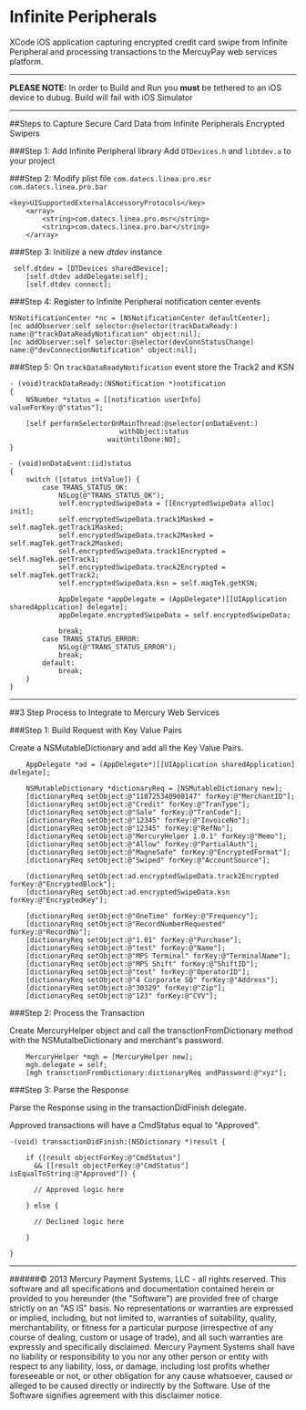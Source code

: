 Infinite Peripherals
===================
XCode iOS application capturing encrypted credit card swipe from Infinite Peripheral and processing transactions to the MercuyPay web services platform.
***
**PLEASE NOTE:** In order to Build and Run you **must** be tethered to an iOS device to dubug. Build will fail with iOS Simulator 
***
##Steps to Capture Secure Card Data from Infinite Peripherals Encrypted Swipers

###Step 1: Add Infinite Peripheral library
Add `DTDevices.h` and `libtdev.a` to your project

###Step 2: Modify plist file
`com.datecs.linea.pro.msr`
`com.datecs.linea.pro.bar`

```
<key>UISupportedExternalAccessoryProtocols</key>
	<array>
		<string>com.datecs.linea.pro.msr</string>
		<string>com.datecs.linea.pro.bar</string>
	</array>
```

###Step 3: Initilize a new *dtdev* instance

```
 self.dtdev = [DTDevices sharedDevice];
    [self.dtdev addDelegate:self];
    [self.dtdev connect];
```

###Step 4: Register to Infinite Peripheral notification center events

```
NSNotificationCenter *nc = [NSNotificationCenter defaultCenter];
[nc addObserver:self selector:@selector(trackDataReady:) name:@"trackDataReadyNotification" object:nil];
[nc addObserver:self selector:@selector(devConnStatusChange) name:@"devConnectionNotification" object:nil];
```

###Step 5: On `trackDataReadyNotification` event store the Track2 and KSN

```
- (void)trackDataReady:(NSNotification *)notification
{
    NSNumber *status = [[notification userInfo] valueForKey:@"status"];
    
    [self performSelectorOnMainThread:@selector(onDataEvent:)
                           withObject:status
                        waitUntilDone:NO];
}

- (void)onDataEvent:(id)status
{
    switch ([status intValue]) {
        case TRANS_STATUS_OK:
            NSLog(@"TRANS_STATUS_OK");
            self.encryptedSwipeData = [[EncryptedSwipeData alloc] init];
            self.encryptedSwipeData.track1Masked = self.magTek.getTrack1Masked;
            self.encryptedSwipeData.track2Masked = self.magTek.getTrack2Masked;
            self.encryptedSwipeData.track1Encrypted = self.magTek.getTrack1;
            self.encryptedSwipeData.track2Encrypted = self.magTek.getTrack2;
            self.encryptedSwipeData.ksn = self.magTek.getKSN;
            
            AppDelegate *appDelegate = (AppDelegate*)[[UIApplication sharedApplication] delegate];
            appDelegate.encryptedSwipeData = self.encryptedSwipeData;
            
            break;
        case TRANS_STATUS_ERROR:
            NSLog(@"TRANS_STATUS_ERROR");
            break;
        default:
            break;
    }
}

```

***
##3 Step Process to Integrate to Mercury Web Services

###Step 1: Build Request with Key Value Pairs
  
Create a NSMutableDictionary and add all the Key Value Pairs.
  
```
    AppDelegate *ad = (AppDelegate*)[[UIApplication sharedApplication] delegate];
    
    NSMutableDictionary *dictionaryReq = [NSMutableDictionary new];
    [dictionaryReq setObject:@"118725340908147" forKey:@"MerchantID"];
    [dictionaryReq setObject:@"Credit" forKey:@"TranType"];
    [dictionaryReq setObject:@"Sale" forKey:@"TranCode"];
    [dictionaryReq setObject:@"12345" forKey:@"InvoiceNo"];
    [dictionaryReq setObject:@"12345" forKey:@"RefNo"];
    [dictionaryReq setObject:@"MercuryHelper 1.0.1" forKey:@"Memo"];
    [dictionaryReq setObject:@"Allow" forKey:@"PartialAuth"];
    [dictionaryReq setObject:@"MagneSafe" forKey:@"EncryptedFormat"];
    [dictionaryReq setObject:@"Swiped" forKey:@"AccountSource"];
    
    [dictionaryReq setObject:ad.encryptedSwipeData.track2Encrypted forKey:@"EncryptedBlock"];
    [dictionaryReq setObject:ad.encryptedSwipeData.ksn forKey:@"EncryptedKey"];
    
    [dictionaryReq setObject:@"OneTime" forKey:@"Frequency"];
    [dictionaryReq setObject:@"RecordNumberRequested" forKey:@"RecordNo"];
    [dictionaryReq setObject:@"1.01" forKey:@"Purchase"];
    [dictionaryReq setObject:@"test" forKey:@"Name"];
    [dictionaryReq setObject:@"MPS Terminal" forKey:@"TerminalName"];
    [dictionaryReq setObject:@"MPS Shift" forKey:@"ShiftID"];
    [dictionaryReq setObject:@"test" forKey:@"OperatorID"];
    [dictionaryReq setObject:@"4 Corporate SQ" forKey:@"Address"];
    [dictionaryReq setObject:@"30329" forKey:@"Zip"];
    [dictionaryReq setObject:@"123" forKey:@"CVV"];
```
  
###Step 2: Process the Transaction

Create MercuryHelper object and call the transctionFromDictionary method with the NSMutalbeDictionary and merchant's password.

```
    MercuryHelper *mgh = [MercuryHelper new];
    mgh.delegate = self;
    [mgh transctionFromDictionary:dictionaryReq andPassword:@"xyz"];
```

###Step 3: Parse the Response

Parse the Response using in the transactionDidFinish delegate.

Approved transactions will have a CmdStatus equal to "Approved".

```
-(void) transactionDidFinish:(NSDictionary *)result {
    
    if ([result objectForKey:@"CmdStatus"]
      && [[result objectForKey:@"CmdStatus"] isEqualToString:@"Approved"]) {
      
      // Approved logic here
      
    } else {
      
      // Declined logic here
      
    }
    
}
```
----------------
######© 2013 Mercury Payment Systems, LLC - all rights reserved.
This software and all specifications and documentation contained herein or provided to you hereunder (the "Software") are provided free of charge strictly on an "AS IS" basis. No representations or warranties are expressed or implied, including, but not limited to, warranties of suitability, quality, merchantability, or fitness for a particular purpose (irrespective of any course of dealing, custom or usage of trade), and all such warranties are expressly and specifically disclaimed. Mercury Payment Systems shall have no liability or responsibility to you nor any other person or entity with respect to any liability, loss, or damage, including lost profits whether foreseeable or not, or other obligation for any cause whatsoever, caused or alleged to be caused directly or indirectly by the Software. Use of the Software signifies agreement with this disclaimer notice.
